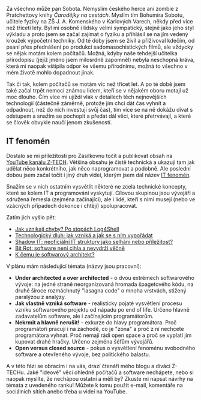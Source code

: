 <!-- dcterms:title = IT fenomény: který je váš oblíbený? -->
<!-- dcterms:abstract = U počítačů jsem víc než třicet let. Tak snad mám morální právo o nich (a věcech kolem nich) rozumovat nejenom technicky. Pokud vás moje rozumování zajímá, můžete na kanálu Z-TECH najít moje videa z řady IT fenomén. A máte také možnost navrhnout, jaké fenomény by měly být předmětem dalších pokračování. -->
<!-- dcterms:creator = Michal Altair Valášek -->
<!-- x4w:coverUrl = /cover-pictures/20220908-it-fenomen.jpg -->
<!-- x4w:coverCredits = Midjourney AI -->
<!-- x4w:pictureUrl = /perex-pictures/20220908-it-fenomen.jpg -->
<!-- x4w:pictureWidth = 150 -->
<!-- x4w:pictureHeight = 150 -->
<!-- x4w:category = IT -->
<!-- x4w:category = Z-TECH -->
<!-- dcterms:date = 2022-09-08 -->

Za všechno může pan Sobota. Nemyslím českého herce ani zombie z Pratchettovy knihy _Čarodějky na cestách_. Myslím tím Bohumíra Sobotu, učitele fyziky na ZŠ J. A. Komenského v Karlových Varech, někdy před více než třiceti lety. Byl mi osobně i lidsky velmi sympatický, stejně jako jeho styl výkladu a proto jsem se začal zajímat o fyziku a přihlásil se na jím vedený kroužek výpočetní techniky. Od té doby jsem se živil a přiživoval kdečím, od psaní přes přednášení po produkci sadomasochistických filmů, ale vždycky se nějak motám kolem počítačů. Možná, kdyby naše tehdejší učitelka přírodopisu (jejíž jméno jsem milosrdně zapomněl) nebyla neschopná kráva, která mi naopak vštípila odpor ke všemu přírodnímu, možná to všechno v mém životě mohlo dopadnout jinak.

Tak či tak, kolem počítačů se motám víc než třicet let. A po té době jsem také začal trpět nemocí známou lidem, kteří se v nějakém oboru motají už moc dlouho. Čím více mi ujíždí vlak v detailech těch nejnovějších technologií (částečně záměrně, protože jim chci dát čas vyhnít a odpadnout, než do nich investuji svůj čas), tím více se na ně dokážu dívat s odstupem a snažím se pochopit a předat dál věci, které přetrvávají, a které se člověk obvykle naučí jenom zkušeností.

## IT fenomén

Dostalo se mi příležitosti pro Zásilkovnu točit a publikovat obsah na [YouTube kanálu Z-TECH](https://youtube.com/ZTECHCZ). Většina obsahu je čistě technická a ukazuji tam jak udělat něco konkrétního, jak něco naprogramovat a podobně. Ale poslední dobou jsem začal točit i jiný druh videí, kterým jsem dal název [IT fenomén](https://www.youtube.com/playlist?list=PLFZurxJN0pMbyBFGJfbSiq7JY07EXDti9).

Snažím se v nich ostatním vysvětlit některé ne zcela technické koncepty, které se kolem IT a programování vyskytují. Cílovou skupinou jsou vývojáři a sdružená řemesla (zejména začínající), ale i lidé, kteří s nimi musejí (nebo ve vzácných případech dokonce i chtějí) spolupracovat.

Zatím jich vyšlo pět:

* [Jak vznikají chyby? Po stopách Log4Shell](https://www.youtube.com/watch?v=C3ljUE0q3U8)
* [Technologický dluh: jak vzniká a jak se s ním vypořádat](https://www.youtube.com/watch?v=8IhS0SCDoI4)
* [Shadow IT: neoficiální IT struktury jako selhání nebo příležitost?](https://www.youtube.com/watch?v=fPclYfQBx_M)
* [Bit Rot: software není cihla a nevydrží věčně](https://www.youtube.com/watch?v=-_yBVG0MyPo)
* [K čemu je softwarový architekt?](https://www.youtube.com/watch?v=yW8MMM2dHFQ)

V plánu mám následující témata (názvy jsou pracovní):

* **Under architected a over architected** - o dvou extrémech softwarového vývoje: na jedné straně neorganizovaná hromada špagetového kódu, na druhé široce rozmáchnutý "lasagna code" o mnoha vrstvách, stižený paralýzou z analýzy.
* **Jak vlastně vzniká software** - realisticky pojaté vysvětlení procesu vzniku softwarového projektu od nápadu po end of life. Určeno hlavně zadavatelům software, ale i začínajícím programátorům.
* **Nekrmit a hlavně nerušit!** - exkurze do hlavy programátora. Proč programátoři pracují i na záchodě, co je "zóna" a proč z ní nechcete programátora vyhnat. Proč nemají rádi open space a proč se vyplatí jim kupovat drahé hračky. Určeno zejména šéfům vývojářů.
* **Open versus closed source** - pokus o vysvětlení fenoménu svobodného software a otevřeného vývoje, bez politického balastu.

A v této fázi se obracím i na vás, drazí čtenáři mého blogu a diváci Z-TECHu. Jaké "ideové" věci ohledně počítačů a software nechápete, nebo si naopak myslíte, že nechápou ostatní a měli by? Zkuste mi napsat návrhy na témata z uvedeného ranku! Můžete k tomu použít e-mail, komentáře na sociálních sítích anebo třeba u videí na YouTube.